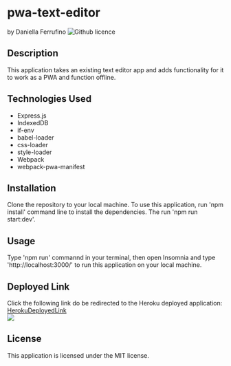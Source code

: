 # pwa-text-editor
by Daniella Ferrufino ![Github licence](http://img.shields.io/badge/license-MIT-yellowgreen.svg)

## Description
This application takes an existing text editor app and adds functionality for it to work as a PWA and function offline.

## Technologies Used
* Express.js
* IndexedDB
* if-env
* babel-loader
* css-loader
* style-loader
* Webpack
* webpack-pwa-manifest

## Installation
Clone the repository to your local machine. To use this application, run 'npm install' command line to install the dependencies. The run 'npm run start:dev'.

## Usage
Type 'npm run' commannd in your terminal, then open Insomnia and type 'http://localhost:3000/' to run this application on your local machine.

## Deployed Link
Click the following link do be redirected to the Heroku deployed application: [HerokuDeployedLink](https://stormy-island-76057.herokuapp.com/)<br>
<img src="/client/src/images/jate.PNG">

## License
This application is licensed under the MIT license.
